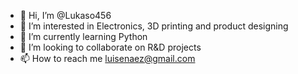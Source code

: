 - 👋 Hi, I’m @Lukaso456
- 👀 I’m interested in Electronics, 3D printing and product designing 
- 🌱 I’m currently learning Python
- 💞️ I’m looking to collaborate on R&D projects
- 📫 How to reach me luisenaez@gmail.com

<!---
Lukaso456/Lukaso456 is a ✨ special ✨ repository because its `README.md` (this file) appears on your GitHub profile.
You can click the Preview link to take a look at your changes.
--->
